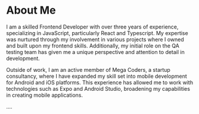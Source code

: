 # About Me

I am a skilled Frontend Developer with over three years of experience, specializing in JavaScript, particularly React and Typescript. My expertise was nurtured through my involvement in various projects where I owned and built upon my frontend skills. Additionally, my initial role on the QA testing team has given me a unique perspective and attention to detail in development.

Outside of work, I am an active member of Mega Coders, a startup consultancy, where I have expanded my skill set into mobile development for Android and iOS platforms. This experience has allowed me to work with technologies such as Expo and Android Studio, broadening my capabilities in creating mobile applications.

....
